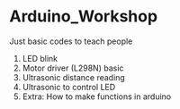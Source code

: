 # Arduino_Workshop
Just basic codes to teach people

1. LED blink
2. Motor driver (L298N) basic
3. Ultrasonic distance reading
4. Ultrasonic to control LED
5. Extra: How to make functions in arduino
